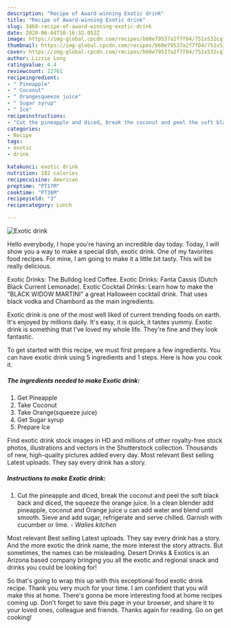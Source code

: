 ```yaml
---
description: "Recipe of Award-winning Exotic drink"
title: "Recipe of Award-winning Exotic drink"
slug: 3468-recipe-of-award-winning-exotic-drink
date: 2020-06-04T10:16:32.052Z
image: https://img-global.cpcdn.com/recipes/b60e79537a2f7f04/751x532cq70/exotic-drink-recipe-main-photo.jpg
thumbnail: https://img-global.cpcdn.com/recipes/b60e79537a2f7f04/751x532cq70/exotic-drink-recipe-main-photo.jpg
cover: https://img-global.cpcdn.com/recipes/b60e79537a2f7f04/751x532cq70/exotic-drink-recipe-main-photo.jpg
author: Lizzie Long
ratingvalue: 4.4
reviewcount: 22761
recipeingredient:
- " Pineapple"
- " Coconut"
- " Orangesqueeze juice"
- " Sugar syrup"
- " Ice"
recipeinstructions:
- "Cut the pineapple and diced, break the coconut and peel the soft black back and diced, the squeeze the orange juice. In a clean blender add pineapple, coconut and Orange juice u can add water and blend until smooth. Sieve and add sugar, refrigerate and serve chilled. Garnish with cucumber or lime.  *Walies kitchen*"
categories:
- Recipe
tags:
- exotic
- drink

katakunci: exotic drink 
nutrition: 182 calories
recipecuisine: American
preptime: "PT17M"
cooktime: "PT36M"
recipeyield: "3"
recipecategory: Lunch

---
```



![Exotic drink](https://img-global.cpcdn.com/recipes/b60e79537a2f7f04/751x532cq70/exotic-drink-recipe-main-photo.jpg)

Hello everybody, I hope you're having an incredible day today. Today, I will show you a way to make a special dish, exotic drink. One of my favorites food recipes. For mine, I am going to make it a little bit tasty. This will be really delicious.

Exotic Drinks: The Bulldog Iced Coffee. Exotic Drinks: Fanta Cassis (Dutch Black Current Lemonade). Exotic Cocktail Drinks: Learn how to make the &#34;BLACK WIDOW MARTINI&#34; a great Halloween cocktail drink. That uses black vodka and Chambord as the main ingredients.

Exotic drink is one of the most well liked of current trending foods on earth. It's enjoyed by millions daily. It's easy, it is quick, it tastes yummy. Exotic drink is something that I've loved my whole life. They're fine and they look fantastic.


To get started with this recipe, we must first prepare a few ingredients. You can have exotic drink using 5 ingredients and 1 steps. Here is how you cook it.

<!--inarticleads1-->

##### The ingredients needed to make Exotic drink:

1. Get  Pineapple
1. Take  Coconut
1. Take  Orange(squeeze juice)
1. Get  Sugar syrup
1. Prepare  Ice


Find exotic drink stock images in HD and millions of other royalty-free stock photos, illustrations and vectors in the Shutterstock collection. Thousands of new, high-quality pictures added every day. Most relevant Best selling Latest uploads. They say every drink has a story. 

<!--inarticleads2-->

##### Instructions to make Exotic drink:

1. Cut the pineapple and diced, break the coconut and peel the soft black back and diced, the squeeze the orange juice. In a clean blender add pineapple, coconut and Orange juice u can add water and blend until smooth. Sieve and add sugar, refrigerate and serve chilled. Garnish with cucumber or lime. -  *Walies kitchen*


Most relevant Best selling Latest uploads. They say every drink has a story. And the more exotic the drink name, the more interest the story attracts. But sometimes, the names can be misleading. Desert Drinks &amp; Exotics is an Arizona based company bringing you all the exotic and regional snack and drinks you could be looking for! 

So that's going to wrap this up with this exceptional food exotic drink recipe. Thank you very much for your time. I am confident that you will make this at home. There's gonna be more interesting food at home recipes coming up. Don't forget to save this page in your browser, and share it to your loved ones, colleague and friends. Thanks again for reading. Go on get cooking!
